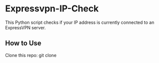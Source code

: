 # Expressvpn-IP-Check
This Python script checks if your IP address is currently connected to an ExpressVPN server. 
## How to Use
Clone this repo:
  git clone 
